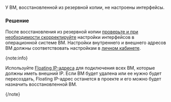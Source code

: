 У ВМ, восстановленной из резервной копии, не настроены интерфейсы.

### Решение

После восстановления из резервной копии [проверьте и при необходимости скорректируйте](/ru/computing/iaas/troubleshooting/linux-vm-network#1_proverte_nastroyki_setevogo_interfeysa) настройки интерфейсов в операционной системе ВМ. Настройки внутреннего и внешнего адресов ВМ должны соответствовать настройкам в [личном кабинете](https://msk.cloud.vk.com/app/).

{note:info}

Используйте [Floating IP-адреса](/ru/networks/vnet/concepts/ips-and-inet#floating-ip) для подключения всех ВМ, которые должны иметь внешний IP. Если ВМ будет удалена или ее нужно будет пересоздать, Floating IP-адрес останется в проекте и его можно будет назначить восстановленной ВМ.

{/note}